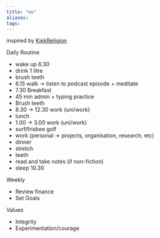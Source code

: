 ```yaml
---
title: "me"
aliases: 
tags: 
---
```


inspired by [KiekReligion](notes/soren-kiekegaard.md#Religion)

Daily Routine
- wake up 6.30
- drink 1 litre
- brush teeth
- 6.15 walk -> listen to podcast episode + meditate
- 7.30 Breakfast
- 45 min admin + typing practice
- Brush teeth
- 8.30 -> 12.30 work (uni/work)
- lunch
- 1.00 -> 3.00 work (uni/work)
- surf/frisbee golf
- work (personal -> projects, organisation, research, etc)
- dinner
- stretch
- teeth
- read and take notes (if non-fiction)
- sleep 10.30

Weekly
- Review finance
- Set Goals

Values
- Integrity
- Experimentation/courage
